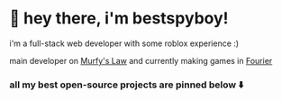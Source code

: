 # :wave: hey there, i'm bestspyboy!
i'm a full-stack web developer with some roblox experience :)

main developer on [Murfy's Law](https://theluxuryelevator.com/group) and currently making games in [Fourier](https://fourier.dev)
### all my best open-source projects are pinned below :arrow_down:
